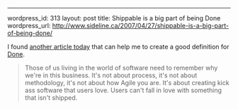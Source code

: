 --- 
wordpress_id: 313
layout: post
title: Shippable is a big part of being Done
wordpress_url: http://www.sideline.ca/2007/04/27/shippable-is-a-big-part-of-being-done/

<p>I found <a href="http://iqueryable.com/2007/02/15/AreYouAShipper.aspx">another article today</a> that can help me to create a good definition for <a href="http://www.sideline.ca/2007/04/08/what-does-done-mean/">Done</a>.</p>

<blockquote>
	Those of us living in the world of software need to remember why we're in this business.  It's not about process, it's not about methodology, it's not about how Agile you are. It's about creating kick ass software that users love.  Users can't fall in love with something that isn't shipped.
	</blockquote>
